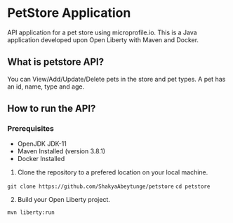 # PetStore Application

API application for a pet store using microprofile.io.
This is a Java application developed upon Open Liberty with Maven and Docker.

## What is petstore API?

You can View/Add/Update/Delete pets in the store and pet types.
A pet has an id, name, type and age.

## How to run the API?

### Prerequisites

- OpenJDK JDK-11
- Maven Installed (version 3.8.1)
- Docker Installed

1. Clone the repository to a prefered location on your local machine.

`git clone https://github.com/ShakyaAbeytunge/petstore`
`cd petstore`

2. Build your Open Liberty project.

`mvn liberty:run`
